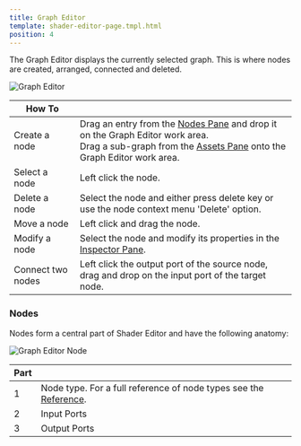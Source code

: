 ```yaml
---
title: Graph Editor
template: shader-editor-page.tmpl.html
position: 4
---
```


The Graph Editor displays the currently selected graph. This is where nodes are created, arranged, connected and deleted.

![Graph Editor][1]

| How To | |
|---|---|
| Create a node | Drag an entry from the [Nodes Pane][2] and drop it on the Graph Editor work area.<br>Drag a sub-graph from the [Assets Pane][3] onto the Graph Editor work area. |
| Select a node | Left click the node. |
| Delete a node | Select the node and either press delete key or use the node context menu 'Delete' option. |
| Move a node | Left click and drag the node. |
| Modify a node | Select the node and modify its properties in the [Inspector Pane][4]. |
| Connect two nodes | Left click the output port of the source node, drag and drop on the input port of the target node. |

### Nodes

Nodes form a central part of Shader Editor and have the following anatomy:

![Graph Editor Node][5]

| Part | |
|---|---|
| 1 | Node type. For a full reference of node types see the [Reference][6]. |
| 2 | Input Ports |
| 3 | Output Ports |

[1]: /images/shader-editor/graph-editor.png
[2]: /shader-editor/window-layout/nodes-pane
[3]: /shader-editor/window-layout/assets-pane
[4]: /shader-editor/window-layout/inspector-pane
[5]: /images/shader-editor/graph-editor-node.png
[6]: /shader-editor/reference